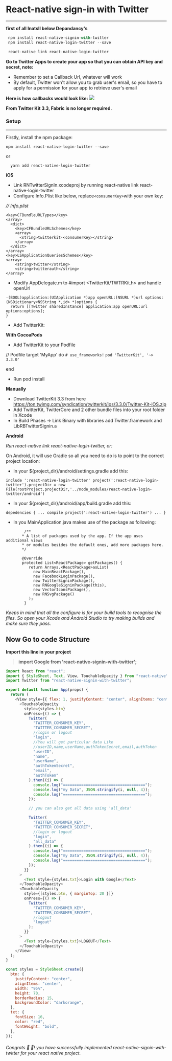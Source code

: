 # React-native sign-in with Twitter

---

**first of all Inatsll below Depandancy's**

```javascript
 npm install react-native-signin-with-twitter
 npm install react-native-login-twitter --save

 react-native link react-native-login-twitter
```

**Go to Twitter Apps to create your app so that you can obtain API key and secret, note:**

- Remember to set a Callback Url, whatever will work
- By default, Twitter won't allow you to grab user's email, so you have to apply for a permission for your app to retrieve user's email

**Here is how callbacks would look like:**
![](https://github.com/justjavac/react-native-login-twitter/blob/master/Example/img/callbacks.png?raw=true)

**From Twitter Kit 3.3, Fabric is no longer required.**

### Setup

---

Firstly, install the npm package:

    npm install react-native-login-twitter --save

or

      yarn add react-native-login-twitter

**iOS**

- Link RNTwitterSignIn.xcodeproj by running react-native link react-native-login-twitter
- Configure Info.Plist like below, replace`<consumerKey>`with your own key:

_// Info.plist_

    <key>CFBundleURLTypes</key>
    <array>
      <dict>
        <key>CFBundleURLSchemes</key>
        <array>
          <string>twitterkit-<consumerKey></string>
        </array>
      </dict>
    </array>
    <key>LSApplicationQueriesSchemes</key>
    <array>
        <string>twitter</string>
        <string>twitterauth</string>
    </array>

- Modify AppDelegate.m to #import <TwitterKit/TWTRKit.h> and handle openUrl

```
-(BOOL)application:(UIApplication *)app openURL:(NSURL *)url options:(NSDictionary<NSString *,id> *)options {
  return [[Twitter sharedInstance] application:app openURL:url options:options];
}
```

- Add TwitterKit:

**With CocoaPods**

- Add TwitterKit to your Podfile

// Podfile
target 'MyApp' do
`# use_frameworks!`
`pod 'TwitterKit', '~> 3.3.0'`

end

- Run pod install

**Manually**

- Download TwitterKit 3.3 from here https://ton.twimg.com/syndication/twitterkit/ios/3.3.0/Twitter-Kit-iOS.zip
- Add TwitterKit, TwitterCore and 2 other bundle files into your root folder in Xcode
- In Build Phases → Link Binary with libraries add Twitter.framework and LibRBTwitterSignin.a

**Android**

_Run react-native link react-native-login-twitter, or:_

On Android, it will use Gradle so all you need to do is to point to the correct project location:

- In your ${project_dir}/android/settings.gradle add this:

`include ':react-native-login-twitter' project(':react-native-login-twitter').projectDir = new File(rootProject.projectDir,'../node_modules/react-native-login-twitter/android')`

- In your ${project_dir}/android/app/build.gradle add this:

`depedencies { ... compile project(':react-native-login-twitter') ... }`

- In you MainApplication.java makes use of the package as following:

```
		/**
       * A list of packages used by the app. If the app uses additional views
       * or modules besides the default ones, add more packages here.
       */

       @Override
       protected List<ReactPackage> getPackages() {
          return Arrays.<ReactPackage>asList(
            new MainReactPackage(),
            new FacebookLoginPackage(),
            new TwitterSigninPackage(),
            new RNGoogleSigninPackage(this),
            new VectorIconsPackage(),
            new RNSvgPackage()
          );
        }
```

_Keeps in mind that all the configure is for your build tools to recognise the files. So open your Xcode and Android Studio to try making builds and make sure they pass._

## Now Go to code Structure

**Import this line in your project**

> **import Google from 'react-native-signin-with-twitter';**

```javascript
import React from "react";
import { StyleSheet, Text, View, TouchableOpacity } from "react-native";
import Twitter from "react-native-signin-with-twitter";

export default function App(props) {
  return (
    <View style={{ flex: 1, justifyContent: "center", alignItems: "center" }}>
      <TouchableOpacity
        style={styles.btn}
        onPress={() => {
          Twitter(
            "TWITTER_COMSUMER_KEY",
            "TWITTER_CONSUMER_SECRET",
            //login or logout
            "login",
            //You will get particular data Like
            //userID,name,userName,authTokenSecret,email,authToken
            "userID",
            "name",
            "userName",
            "authTokenSecret",
            "email",
            "authToken"
          ).then((i) => {
            console.log("====================================");
            console.log("my Data", JSON.stringify(i, null, 4));
            console.log("====================================");
          });

          // you can also get all data using 'all_data'

          Twitter(
            "TWITTER_COMSUMER_KEY",
            "TWITTER_CONSUMER_SECRET",
            //login or logout
            "login",
            "all_data"
          ).then((i) => {
            console.log("====================================");
            console.log("my Data", JSON.stringify(i, null, 4));
            console.log("====================================");
          });
        }}
      >
        <Text style={styles.txt}>Login with Google</Text>
      </TouchableOpacity>
      <TouchableOpacity
        style={[styles.btn, { marginTop: 20 }]}
        onPress={() => {
          Twitter(
            "TWITTER_COMSUMER_KEY",
            "TWITTER_CONSUMER_SECRET",
            //logout
            "logout"
          );
        }}
      >
        <Text style={styles.txt}>LOGOUT</Text>
      </TouchableOpacity>
    </View>
  );
}

const styles = StyleSheet.create({
  btn: {
    justifyContent: "center",
    alignItems: "center",
    width: "95%",
    height: 70,
    borderRadius: 15,
    backgroundColor: "darkorange",
  },
  txt: {
    fontSize: 16,
    color: "red",
    fontWeight: "bold",
  },
});
```

###### Congrats 🙌 🎉! you have successfully implemented react-native-signin-with-twitter for your react native project.
